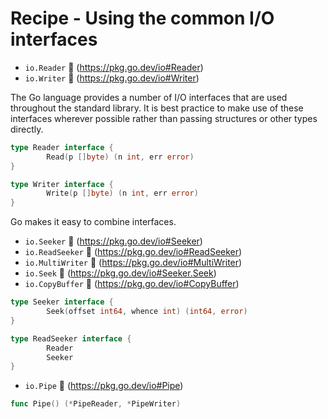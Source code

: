 # Recipe - Using the common I/O interfaces

- `io.Reader` 🔗 (https://pkg.go.dev/io#Reader)
- `io.Writer` 🔗 (https://pkg.go.dev/io#Writer)

The Go language provides a number of I/O interfaces that are used throughout the standard library. It is best practice to make use of these interfaces wherever possible rather than passing structures or other types directly.

```go
type Reader interface {  
        Read(p []byte) (n int, err error)  
}

type Writer interface {  
        Write(p []byte) (n int, err error)  
}
```

Go makes it easy to combine interfaces.

- `io.Seeker` 🔗 (https://pkg.go.dev/io#Seeker)
- `io.ReadSeeker` 🔗 (https://pkg.go.dev/io#ReadSeeker)
- `io.MultiWriter` 🔗 (https://pkg.go.dev/io#MultiWriter)
- `io.Seek` 🔗 (https://pkg.go.dev/io#Seeker.Seek)
- `io.CopyBuffer` 🔗 (https://pkg.go.dev/io#CopyBuffer)

```go
type Seeker interface {  
        Seek(offset int64, whence int) (int64, error)  
}

type ReadSeeker interface {  
        Reader  
        Seeker  
}
```

- `io.Pipe` 🔗 (https://pkg.go.dev/io#Pipe)

```go
func Pipe() (*PipeReader, *PipeWriter)
```

